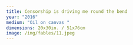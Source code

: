 ```yaml
---
title: Censorship is driving me round the bend
year: "2016"
medium: "Oil on canvas "
dimensions: 20x30in. / 51x76cm
image: /img/fables/11.jpeg
---
```




